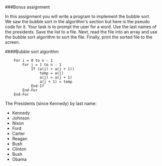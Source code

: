 ###Bonus assignment

In this assignment you will write a program to implement the bubble sort. We saw the bubble sort in the algorithm's section but here is the pseudo code for it. Your task is to prompt the user for a word. Use the last names of the presidents. Save the list to a file. Next, read the file into an array and use the bubble sort algorithm to sort the file. Finally, print the sorted file to the screen.


####Bubble sort algorithm
``` 
    For i = 0 to n - 1
        For j = 1 to n - 1
            If (a(j) > a(j + 1))
                temp = a(j)
                a(j) = a(j + 1)
                a(j + 1) = temp
            End-If
        End-For
    End-For
```

The Presidents (since Kennedy) by last name:
* Kennedy
* Johnson
* Nixon
* Ford
* Carter
* Reagan
* Bush
* Clinton
* Bush
* Obama
 

